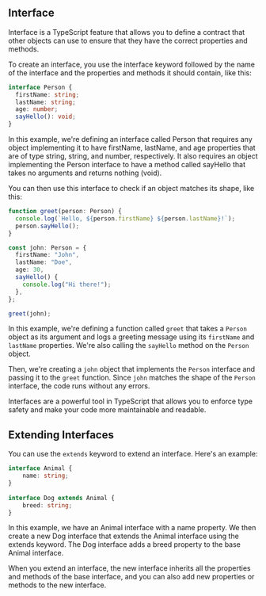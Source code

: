 ## Interface

Interface is a TypeScript feature that allows you to define a contract that other objects can use to ensure that they have the correct properties and methods.


To create an interface, you use the interface keyword followed by the name of the interface and the properties and methods it should contain, like this:

```ts
interface Person {
  firstName: string;
  lastName: string;
  age: number;
  sayHello(): void;
}
```

In this example, we're defining an interface called Person that requires any object implementing it to have firstName, lastName, and age properties that are of type string, string, and number, respectively. It also requires an object implementing the Person interface to have a method called sayHello that takes no arguments and returns nothing (void).

You can then use this interface to check if an object matches its shape, like this:

```ts
function greet(person: Person) {
  console.log(`Hello, ${person.firstName} ${person.lastName}!`);
  person.sayHello();
}

const john: Person = {
  firstName: "John",
  lastName: "Doe",
  age: 30,
  sayHello() {
    console.log("Hi there!");
  },
};

greet(john);
```

In this example, we're defining a function called `greet` that takes a `Person` object as its argument and logs a greeting message using its `firstName` and `lastName` properties. We're also calling the `sayHello` method on the `Person` object.

Then, we're creating a `john` object that implements the `Person` interface and passing it to the `greet` function. Since `john` matches the shape of the `Person` interface, the code runs without any errors.

Interfaces are a powerful tool in TypeScript that allows you to enforce type safety and make your code more maintainable and readable.

## Extending Interfaces
You can use the `extends` keyword to extend an interface. Here's an example:
    
```ts
interface Animal {
    name: string;
}
    
interface Dog extends Animal {
    breed: string;
}
```

In this example, we have an Animal interface with a name property. We then create a new Dog interface that extends the Animal interface using the extends keyword. The Dog interface adds a breed property to the base Animal interface.

When you extend an interface, the new interface inherits all the properties and methods of the base interface, and you can also add new properties or methods to the new interface.

